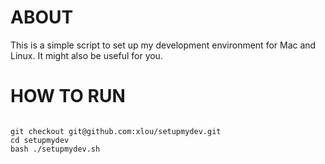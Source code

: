 # ABOUT
This is a simple script to set up my development environment for Mac and Linux. It might also be useful for you.

# HOW TO RUN
<code>
git checkout git@github.com:xlou/setupmydev.git
cd setupmydev
bash ./setupmydev.sh
</code>

